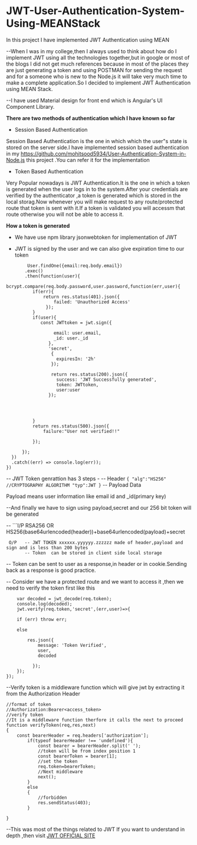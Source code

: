 # JWT-User-Authentication-System-Using-MEANStack
In this project I have implemented JWT Authentication using MEAN

--When I was in my college,then I always used to think about how do I implement JWT using all the technologies together,but in google or most of the blogs I did not get much references because in most of the places they are just generating a token and using POSTMAN for sending the request and for a someone who is new to the Node.js it will take very much time to make a complete application.So I decided to implement JWT Authentication using MEAN Stack.

--I have used Material design for front end which is Angular's UI Component Library. 

**There are two methods of authentication which I have known so far**

- Session Based Authentication

Session Based Authentication is the one in which which the user"s state is stored on the server side.I have implemented session based authentication in my https://github.com/mohitsood5934/User-Authentication-System-in-Node.js this project .You can refer it for the implementation

- Token Based Authentication

Very Popular nowadays is JWT Authentication.It is the one in which a token is generated when the user logs in to the system.After your credentials are verified by the authenticator ,a token is generated which is stored in the local storag.Now whenever you will make request to any route/protected route that token is sent with it.If a token is validated you will accessm that route otherwise you will not be able to access it.


**How a token is generated**

-  We have use npm library jsonwebtoken for implementation of JWT

-  JWT is signed by the user and we can also give expiration time to our token 
 
  ``` router.post("/signin",function(req,res){
          User.findOne({email:req.body.email})
         .exec()
         .then(function(user){
         bcrypt.compare(req.body.password,user.password,function(err,user){
            if(err){
                return res.status(401).json({
                    failed: 'Unauthorized Access' 
                 });
            }
            if(user){
               const JWTtoken = jwt.sign({
                   
                    email: user.email,
                    _id: user._id
                  },
                  'secret',
                   {
                     expiresIn: '2h'
                   });

                   return res.status(200).json({
                     success: 'JWT Successfully generated',
                     token: JWTtoken,
                     user:user
                  });
                  
                   

                
            }
            return res.status(500).json({
                failure:"User not verified!!"

            });

        });
    })
    .catch((err) => console.log(err));
})
```

--  JWT Token genrattion has 3 steps -
  -- Header 
     ```
     {
     "alg":"HS256" //CRYPTOGRAPHY ALGORITHM
     "typ":JWT
     }
     ```
  -- Payload Data
     
  Payload means user information like email id and _id(primary key)
  
  --And finally we have to sign using payload,secret and our 256 bit token will be generated
  
  
 --  ```I/P  RSA256 OR HS256(base64urlencoded(header))+base64urlencoded(payload)+secret
     
     O/P   -- JWT TOKEN xxxxxx.yyyyyy.zzzzzz made of header,payload and sign and is less than 200 bytes
           -- Token  can be stored in client side local storage
       
 --  Token can be sent to user as a response,in header or in cookie.Sending back as a response is good practice.
 
 
-- Consider we have a protected route and we want to access it ,then we need to verify the token first like this

```router.get('/protectedRoute',verifyToken,function(req,res){
    var decoded = jwt_decode(req.token);
    console.log(decoded);
    jwt.verify(req.token,'secret',(err,user)=>{
    
    if (err) throw err;
    
    else
 
        res.json({
            message: 'Token Verified',
            user,
            decoded
          
          });
    });
});
```

--Verify token is a middleware function which will give jwt by extracting it from the Authorization Header

```
//format of token
//Authorization:Bearer<access_token>
//verify token
//It is a middleware function therfore it calls the next to proceed
function verifyToken(req,res,next)
{
	const bearerHeader = req.headers['authorization'];
		if(typeof bearerHeader !== 'undefined'){
            const bearer = bearerHeader.split(' ');
            //token will be from index position 1
            const bearerToken = bearer[1];
            //set the token
            req.token=bearerToken;
            //Next middleware
            next();
		}
		else
		{
			//forbidden
			res.sendStatus(403);
		}

}
```
--This was most of the things related to JWT 
 If you want to understand in depth ,then visit [JWT OFFICIAL SITE](https://jwt.io/introduction/)
            
            
            
            
            
            
            
            
          
  

